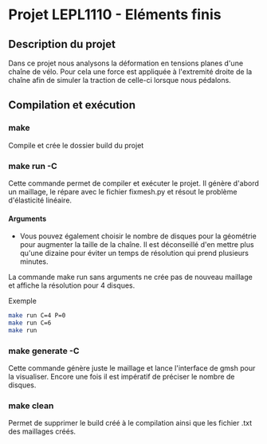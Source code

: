 # Projet LEPL1110 - Eléments finis
## Description du projet
Dans ce projet nous analysons la déformation en tensions planes d'une chaîne de vélo. Pour cela une force est appliquée à l'extremité droite de la chaîne afin de simuler la traction de celle-ci lorsque nous pédalons.


## Compilation et exécution

### make
Compile et crée le dossier build du projet

### make run -C 
Cette commande permet de compiler et exécuter le projet. Il génère d'abord un maillage, le répare avec le fichier fixmesh.py et résout le problème d'élasticité linéaire. 
#### Arguments

- Vous pouvez également choisir le nombre de disques pour la géométrie pour augmenter la taille de la chaîne. Il est déconseillé d'en mettre plus qu'une dizaine pour éviter un temps de résolution qui prend plusieurs minutes.

La commande make run sans arguments ne crée pas de nouveau maillage et affiche la résolution pour 4 disques.

Exemple
```bash
make run C=4 P=0
make run C=6
make run
````

### make generate -C
Cette commande génère juste le maillage et lance l'interface de gmsh pour la visualiser.
Encore une fois il est impératif de préciser le nombre de disques.

### make clean
Permet de supprimer le build créé à le compilation ainsi que les fichier .txt des maillages créés.